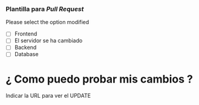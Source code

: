 ### Plantilla para *Pull Request*

Please select the option modified

- [ ] Frontend
- [ ] El servidor se ha cambiado
- [ ] Backend
- [ ] Database

# ¿ Como puedo probar mis cambios ?
 
 Indicar la URL para ver el UPDATE
